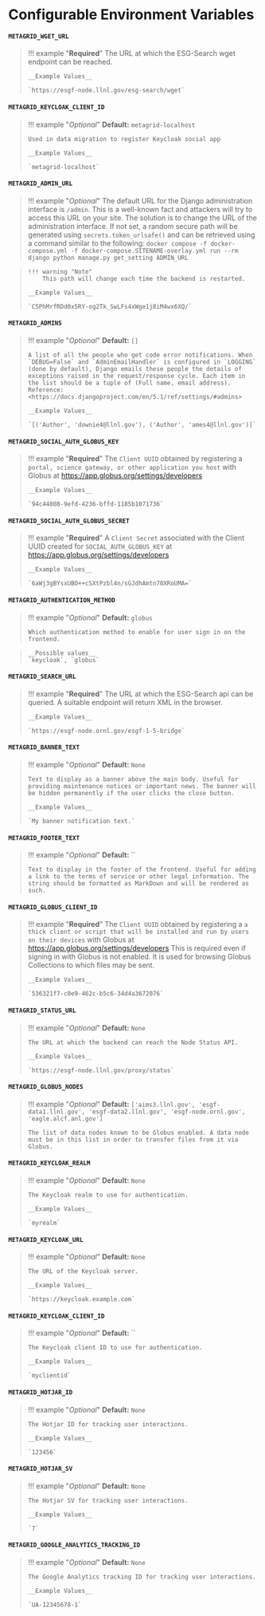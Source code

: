 # Configurable Environment Variables

<!-- start generated backend settings markdown -->
#### `METAGRID_WGET_URL`

> !!! example "**Required**"
>     The URL at which the ESG-Search wget endpoint can be reached.
>
>     __Example Values__
>
>     `https://esgf-node.llnl.gov/esg-search/wget`

#### `METAGRID_KEYCLOAK_CLIENT_ID`

> !!! example "*Optional*"
>     __Default:__ `metagrid-localhost`
>
>     Used in data migration to register Keycloak social app
>
>     __Example Values__
>
>     `metagrid-localhost`

#### `METAGRID_ADMIN_URL`

> !!! example "*Optional*"
>     The default URL for the Django administration interface is `/admin`. This is a well-known fact and attackers will try to access this URL on your site. The solution is to change the URL of the administration interface. If not set, a random secure path will be generated using `secrets.token_urlsafe()` and can be retrieved using a command similar to the following:
>     `docker compose -f docker-compose.yml -f docker-compose.SITENAME-overlay.yml run --rm django python manage.py get_setting ADMIN_URL`

>     !!! warning "Note"
>         This path will change each time the backend is restarted.
>
>     __Example Values__
>
>     `C5PhMrfRDd0x5RY-og2Tk_SwLFs4xWge1j8iM4wx6XQ/`

#### `METAGRID_ADMINS`

> !!! example "*Optional*"
>     __Default:__ `[]`
>
>     A list of all the people who get code error notifications. When `DEBUG=False` and `AdminEmailHandler` is configured in `LOGGING` (done by default), Django emails these people the details of exceptions raised in the request/response cycle. Each item in the list should be a tuple of (Full name, email address). Reference: <https://docs.djangoproject.com/en/5.1/ref/settings/#admins>
>
>     __Example Values__
>
>     `[('Author', 'downie4@llnl.gov'), ('Author', 'ames4@llnl.gov')]`

#### `METAGRID_SOCIAL_AUTH_GLOBUS_KEY`

> !!! example "**Required**"
>     The `Client UUID` obtained by registering a `portal, science gateway, or other application you host` with Globus at <https://app.globus.org/settings/developers>
>
>     __Example Values__
>
>     `94c44808-9efd-4236-bffd-1185b1071736`

#### `METAGRID_SOCIAL_AUTH_GLOBUS_SECRET`

> !!! example "**Required**"
>     A `Client Secret` associated with the Client UUID created for `SOCIAL_AUTH_GLOBUS_KEY` at https://app.globus.org/settings/developers
>
>     __Example Values__
>
>     `6aWj3gBYsxUBO++cSXtPzbl4n/sGJdhAmtn70XRoUMA=`
<!-- end generated backend settings markdown -->
<!-- start generated frontend settings markdown -->
#### `METAGRID_AUTHENTICATION_METHOD`

> !!! example "*Optional*"
>     __Default:__ `globus`
>
>     Which authentication method to enable for user sign in on the frontend.

>     __Possible values__
>     `keycloak`, `globus`

#### `METAGRID_SEARCH_URL`

> !!! example "**Required**"
>     The URL at which the ESG-Search api can be queried. A suitable endpoint will return XML in the browser.
>
>     __Example Values__
>
>     `https://esgf-node.ornl.gov/esgf-1-5-bridge`

#### `METAGRID_BANNER_TEXT`

> !!! example "*Optional*"
>     __Default:__ `None`
>
>     Text to display as a banner above the main body. Useful for providing maintenance notices or important news. The banner will be hidden permanently if the user clicks the close button.
>
>     __Example Values__
>
>     `My banner notification text.`

#### `METAGRID_FOOTER_TEXT`

> !!! example "*Optional*"
>     __Default:__ ``
>
>     Text to display in the footer of the frontend. Useful for adding a link to the terms of service or other legal information. The string should be formatted as MarkDown and will be rendered as such.

#### `METAGRID_GLOBUS_CLIENT_ID`

> !!! example "**Required**"
>     The `Client UUID` obtained by registering a `a thick client or script that will be installed and run by users on their devices` with Globus at <https://app.globus.org/settings/developers>  This is required even if signing in with Globus is not enabled. It is used for browsing Globus Collections to which files may be sent.
>
>     __Example Values__
>
>     `536321f7-c0e9-462c-b5c6-34d4a3672076`

#### `METAGRID_STATUS_URL`

> !!! example "*Optional*"
>     __Default:__ `None`
>
>     The URL at which the backend can reach the Node Status API.
>
>     __Example Values__
>
>     `https://esgf-node.llnl.gov/proxy/status`

#### `METAGRID_GLOBUS_NODES`

> !!! example "*Optional*"
>     __Default:__ `['aims3.llnl.gov', 'esgf-data1.llnl.gov', 'esgf-data2.llnl.gov', 'esgf-node.ornl.gov', 'eagle.alcf.anl.gov']`
>
>     The list of data nodes known to be Globus enabled. A data node must be in this list in order to transfer files from it via Globus.

#### `METAGRID_KEYCLOAK_REALM`

> !!! example "*Optional*"
>     __Default:__ `None`
>
>     The Keycloak realm to use for authentication.
>
>     __Example Values__
>
>     `myrealm`

#### `METAGRID_KEYCLOAK_URL`

> !!! example "*Optional*"
>     __Default:__ `None`
>
>     The URL of the Keycloak server.
>
>     __Example Values__
>
>     `https://keycloak.example.com`

#### `METAGRID_KEYCLOAK_CLIENT_ID`

> !!! example "*Optional*"
>     __Default:__ ``
>
>     The Keycloak client ID to use for authentication.
>
>     __Example Values__
>
>     `myclientid`

#### `METAGRID_HOTJAR_ID`

> !!! example "*Optional*"
>     __Default:__ `None`
>
>     The Hotjar ID for tracking user interactions.
>
>     __Example Values__
>
>     `123456`

#### `METAGRID_HOTJAR_SV`

> !!! example "*Optional*"
>     __Default:__ `None`
>
>     The Hotjar SV for tracking user interactions.
>
>     __Example Values__
>
>     `7`

#### `METAGRID_GOOGLE_ANALYTICS_TRACKING_ID`

> !!! example "*Optional*"
>     __Default:__ `None`
>
>     The Google Analytics tracking ID for tracking user interactions.
>
>     __Example Values__
>
>     `UA-12345678-1`
<!-- end generated frontend settings markdown -->
